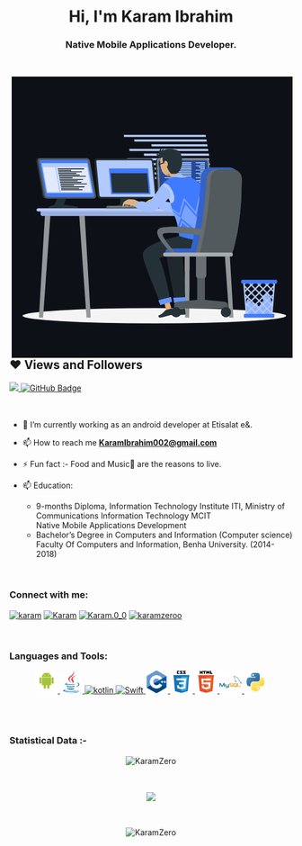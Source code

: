 <h1 align="center">Hi, I'm Karam Ibrahim</h1>
<h3 align="center">Native Mobile Applications Developer.</h3>


<br>


<p><img align="right" src="https://github.com/KaramZero/KaramZero/blob/main/animation_500_kxa883sd.gif" alt="adam-pw" /></p>

## ❤ Views and Followers
<a href="https://github.com/KaramZero/github-profile-views-counter">
    <img src="https://komarev.com/ghpvc/?username=KaramZero"> </a>
<a href="https://github.com/KaramZero?tab=followers"><img src="https://img.shields.io/github/followers/KaramZero?label=Followers&style=social" alt="GitHub Badge"></a>
<br><br>

<br>



- 🌱 I’m currently working as an android developer at Etisalat e&.

- 📫 How to reach me **KaramIbrahim002@gmail.com** 

- ⚡ Fun fact :- Food and Music🎵 are the reasons to live.

- 📫	Education: 
    - 9-months Diploma, Information Technology Institute ITI, 
      Ministry of Communications Information Technology MCIT  
Native Mobile Applications Development 
    - Bachelor’s Degree in Computers and Information (Computer science)
Faculty Of Computers and Information, Benha University. (2014-2018)



<br>

<h3 align="left">Connect with me:</h3>
<p align="left">
  <a href="https://www.linkedin.com/in/karamiibrahim/" target="blank"><img align="center"
      src="https://raw.githubusercontent.com/rahuldkjain/github-profile-readme-generator/master/src/images/icons/Social/linked-in-alt.svg"
      alt="karam" height="30" width="40" /></a>
  <a href="https://fb.com/karamElsaity" target="blank"><img align="center"
      src="https://raw.githubusercontent.com/rahuldkjain/github-profile-readme-generator/master/src/images/icons/Social/facebook.svg"
      alt="Karam" height="30" width="40" /></a>
  <a href="https://instagram.com/Karam.0_0" target="blank"><img align="center"
      src="https://raw.githubusercontent.com/rahuldkjain/github-profile-readme-generator/master/src/images/icons/Social/instagram.svg"
      alt="Karam.0_0" height="30" width="40" /></a>
  <a href="https://www.hackerrank.com/karamzeroo" target="blank"><img align="center"
      src="https://raw.githubusercontent.com/rahuldkjain/github-profile-readme-generator/master/src/images/icons/Social/hackerrank.svg"
      alt="karamzeroo" height="30" width="40" /></a>
 </a>
</p>
<br>
<h3 align="left">Languages and Tools:</h3>
<p align="center"> <a href="https://developer.android.com" target="_blank" rel="noreferrer"> <img
      src="https://raw.githubusercontent.com/devicons/devicon/master/icons/android/android-original-wordmark.svg"
      alt="android" width="40" height="40" />
       </a>
        <a href="https://www.java.com" target="_blank" rel="noreferrer"> <img
      src="https://raw.githubusercontent.com/devicons/devicon/master/icons/java/java-original.svg" alt="java" width="40"
      height="40" /> </a> 
        <a href="https://kotlinlang.org" target="_blank" rel="noreferrer">
    <img src="https://www.vectorlogo.zone/logos/kotlinlang/kotlinlang-icon.svg" alt="kotlin" width="40" height="40" />
  </a>
       <a href="https://www.apple.com/eg/" target="_blank" rel="noreferrer"> <img
      src="https://camo.githubusercontent.com/ca12405560eda1428010c0094efcf0ef2e9f2339e6f6c6e08b9dc0a12c97ca25/68747470733a2f2f73776966742e6f72672f6173736574732f696d616765732f73776966742e737667"
      alt="Swift" width="100" height="40" /> </a>
      <a href="https://www.w3schools.com/cpp/" target="_blank" rel="noreferrer">
    <img src="https://raw.githubusercontent.com/devicons/devicon/master/icons/cplusplus/cplusplus-original.svg"
      alt="cplusplus" width="40" height="40" /> </a> <a href="https://www.w3schools.com/css/" target="_blank"
    rel="noreferrer"> <img
      src="https://raw.githubusercontent.com/devicons/devicon/master/icons/css3/css3-original-wordmark.svg" alt="css3"
      width="40" height="40" /> </a> <a href="https://www.w3.org/html/" target="_blank" rel="noreferrer"> <img
      src="https://raw.githubusercontent.com/devicons/devicon/master/icons/html5/html5-original-wordmark.svg"
      alt="html5" width="40" height="40" /> </a> 
      <a href="https://www.mysql.com/" target="_blank" rel="noreferrer"> <img
      src="https://raw.githubusercontent.com/devicons/devicon/master/icons/mysql/mysql-original-wordmark.svg"
      alt="mysql" width="40" height="40" /> </a> </a>
     <a href="https://www.python.org" target="_blank" rel="noreferrer"> <img
      src="https://raw.githubusercontent.com/devicons/devicon/master/icons/python/python-original.svg" alt="python"
      width="40" height="40" /> </a>  </p>

<br>

</div>

<br>

<h3>Statistical Data :-</h3>

<p align="center"><img align="center"
    src="https://github-readme-stats.vercel.app/api/top-langs?username=KaramZero&show_icons=false&locale=en&bg_color=0d1117&text_color=ffffff&layout=compact"
    alt="KaramZero" 
    bg_color=#808080/></p>

<br>
<p align="center">
<img src="https://github-readme-stats.vercel.app/api?username=KaramZero&show_icons=true&theme=midnight-purple" align="center">
</p>
<br>
<p align="center"><img align="center" src="https://github-readme-streak-stats.herokuapp.com/?user=KaramZero&theme=dark&background=0d1117&date_format=M%20j%5B%2C%20Y%5D" alt="KaramZero" /></p>
      
